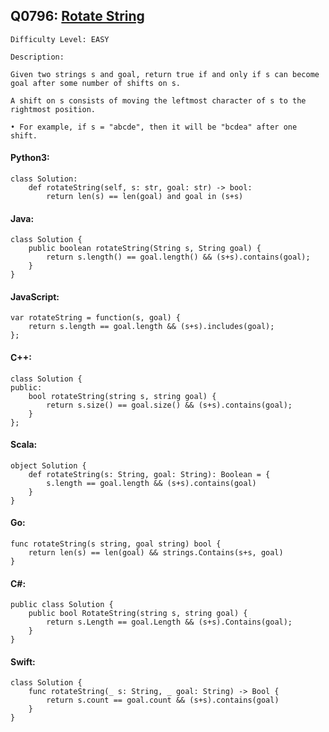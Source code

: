 ## Q0796: [Rotate String](https://leetcode.com/problems/rotate-string/)

```
Difficulty Level: EASY
```

```
Description:

Given two strings s and goal, return true if and only if s can become goal after some number of shifts on s.

A shift on s consists of moving the leftmost character of s to the rightmost position.

• For example, if s = "abcde", then it will be "bcdea" after one shift.
```

#### Python3:

```
class Solution:
    def rotateString(self, s: str, goal: str) -> bool:
        return len(s) == len(goal) and goal in (s+s)
```

#### Java:

```
class Solution {
    public boolean rotateString(String s, String goal) {
        return s.length() == goal.length() && (s+s).contains(goal);
    }
}
```

#### JavaScript:

```
var rotateString = function(s, goal) {
    return s.length == goal.length && (s+s).includes(goal);
};
```

#### C++:

```
class Solution {
public:
    bool rotateString(string s, string goal) {
        return s.size() == goal.size() && (s+s).contains(goal);
    }
};
```

#### Scala:

```
object Solution {
    def rotateString(s: String, goal: String): Boolean = {
        s.length == goal.length && (s+s).contains(goal)
    }
}
```

#### Go:

```
func rotateString(s string, goal string) bool {
    return len(s) == len(goal) && strings.Contains(s+s, goal)
}
```

#### C#:

```
public class Solution {
    public bool RotateString(string s, string goal) {
        return s.Length == goal.Length && (s+s).Contains(goal);
    }
}
```

#### Swift:

```
class Solution {
    func rotateString(_ s: String, _ goal: String) -> Bool {
        return s.count == goal.count && (s+s).contains(goal)
    }
}
```